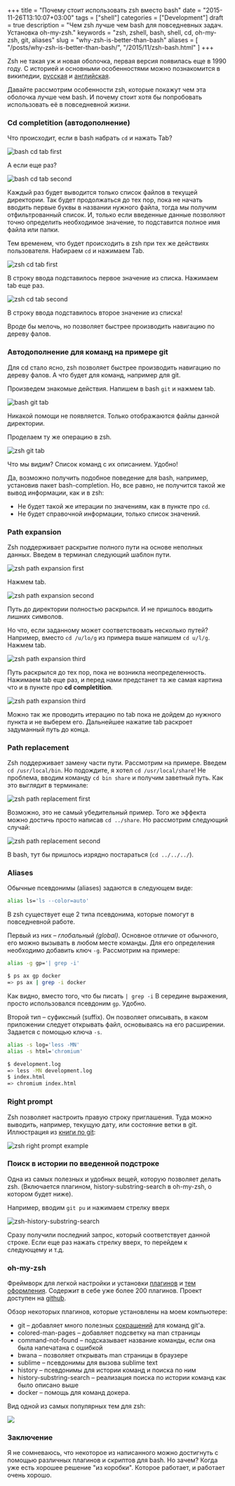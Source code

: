 +++
title = "Почему стоит использовать zsh вместо bash"
date = "2015-11-26T13:10:07+03:00"
tags = ["shell"]
categories = ["Development"]
draft = true
description = "Чем zsh лучше чем bash для повседневных задач. Установка oh-my-zsh."
keywords = "zsh, zshell, bash, shell, cd, oh-my-zsh, git, aliases"
slug = "why-zsh-is-better-than-bash"
aliases = [
    "/posts/why-zsh-is-better-than-bash/",
    "/2015/11/zsh-bash.html"
]
+++

Zsh не такая уж и новая оболочка, первая версия появилась еще в 1990 году. С историей и основными особенностями можно познакомится в википедии, [русская](https://ru.wikipedia.org/wiki/Zsh) и [английская](https://en.wikipedia.org/wiki/Z_shell).

Давайте рассмотрим особенности zsh, которые покажут чем эта оболочка лучше чем bash. И почему стоит хотя бы попробовать использовать её в повседневной жизни.

### Cd completition (автодополнение)
Что происходит, если в bash набрать `cd` и нажать Tab?

![bash cd tab first](https://lh3.googleusercontent.com/-8iOm_Ix2cxE/VlawDdhnxPI/AAAAAAAAAjo/fybejZjCiJs/s640-Ic42/Screenshot%2525202015-11-23%25252009.44.27.png)

А если еще раз?

![bash cd tab second](https://lh3.googleusercontent.com/-9EtosbNV72U/VlawDQ65VCI/AAAAAAAAAkE/hQ1XsEusWbA/s640-Ic42/Screenshot%2525202015-11-23%25252009.44.47.png)

Каждый раз будет выводится только список файлов в текущей директории. Так будет продолжаться до тех пор, пока не начать вводить первые буквы в названии нужного файла, тогда мы получим отфильтрованный список. И, только если введенные данные позволяют точно определить необходимое значение, то подставится полное имя файла или папки.

Тем временем, что будет происходить в zsh при тех же действиях пользователя. Набираем `cd` и нажимаем Tab.

![zsh cd tab first](https://lh3.googleusercontent.com/-BSBLwCuwbGw/VlawDaG8oEI/AAAAAAAAAjw/dB7bM5n6iqg/s640-Ic42/Screenshot%2525202015-11-23%25252009.46.15.png)

В строку ввода подставилось первое значение из списка. Нажимаем tab еще раз.

![zsh cd tab second](https://lh3.googleusercontent.com/-Dc119BYH764/VlawD4ymcII/AAAAAAAAAkI/V7EzDl0DuJA/s640-Ic42/Screenshot%2525202015-11-23%25252009.47.34.png)

В строку ввода подставилось второе значение из списка!

Вроде бы мелочь, но позволяет быстрее производить навигацию по дереву фалов.

### Автодополнение для команд на примере git
Для cd стало ясно, zsh позволяет быстрее производить навигацию по дереву фалов. А что будет для команд, например для git.

Произведем знакомые действия. Напишем в bash `git` и нажмем tab.

![bash git tab](https://lh3.googleusercontent.com/-2XI7N9lTfA4/VlawD66cYSI/AAAAAAAAAj4/3Pi57w0iQbA/s640-Ic42/Screenshot%2525202015-11-26%25252009.32.26.png)

Никакой помощи не появляется. Только отображаются файлы данной директории.

Проделаем ту же операцию в zsh.

![zsh git tab](https://lh3.googleusercontent.com/-8dn01qWVJd4/VlawEI4aHTI/AAAAAAAAAjk/i2wF_bGGo7c/s640-Ic42/Screenshot%2525202015-11-26%25252009.33.24.png)

Что мы видим? Список команд с их описанием. Удобно!

Да, возможно получить подобное поведение для bash, например, установив пакет bash-completion. Но, все равно, не получится такой же вывод информации, как и в zsh:

* Не будет такой же итерации по значениям, как в пункте про `cd`.
* Не будет справочной информации, только список значений.

### Path expansion
Zsh поддерживает раскрытие полного пути на основе неполных данных. Введем в терминал следующий шаблон пути.

![zsh path expansion first](https://lh3.googleusercontent.com/-JkUKjONlTM0/VlawEFd1zdI/AAAAAAAAAkM/cU-dPKShFg8/s640-Ic42/Screenshot%2525202015-11-26%25252009.59.58.png)

Нажмем tab.

![zsh path expansion second](https://lh3.googleusercontent.com/-dA_uysuc3-s/VlawEcceJZI/AAAAAAAAAkA/naoYDI9fJQc/s640-Ic42/Screenshot%2525202015-11-26%25252010.00.08.png)

Путь до директории полностью раскрылся. И не пришлось вводить лишних символов.

Но что, если заданному может соответствовать несколько путей? Например, вместо `cd /u/lo/g` из примера выше напишем `cd u/l/g`. Нажмем tab.

![zsh path expansion third](https://lh3.googleusercontent.com/-RXcaxKd0UZc/VlawEQAE_II/AAAAAAAAAkQ/nePq8mG_mJc/s640-Ic42/Screenshot%2525202015-11-26%25252010.00.31.png)

Путь раскрылся до тех пор, пока не возникла неопределенность. Нажимаем tab еще раз, и перед нами предстанет та же самая картина что и в пункте про **cd completition**.

![zsh path expansion third](https://lh3.googleusercontent.com/-YvpzsGE9ZiU/VlawEt6KbRI/AAAAAAAAAjs/8J7ogcuB5YU/s640-Ic42/Screenshot%2525202015-11-26%25252010.00.46.png)

Можно так же проводить итерацию по tab пока не дойдем до нужного пункта и не выберем его. Дальнейшее нажатие tab раскроет задуманный путь до конца.

### Path replacement
Zsh поддерживает замену части пути. Рассмотрим на примере. Введем `cd /usr/local/bin`. Но подождите, я хотел  `cd /usr/local/share`!  Не проблема, вводим команду `cd bin share` и получим заветный путь. Как это выглядит в терминале:

![zsh path replacement first](https://lh3.googleusercontent.com/-P_Kx_CFBWx4/VlawEm_jwkI/AAAAAAAAAj8/F1bj2sVrwgk/s640-Ic42/Screenshot%2525202015-11-26%25252010.02.49.png)

Возможно, это не самый убедительный пример. Того же эффекта можно достичь просто написав `cd ../share`.  Но рассмотрим следующий случай:

![zsh path replacement second](https://lh3.googleusercontent.com/-_eKSxUA5xWc/VlawE9que7I/AAAAAAAAAkU/SuGQ0fm9awE/s640-Ic42/Screenshot%2525202015-11-26%25252010.05.16.png)

B bash, тут бы пришлось изрядно постараться (`cd ../../../`).

### Aliases
Обычные псевдонимы (aliases) задаются в следующем виде:
``` sh
alias ls='ls --color=auto'
```

В zsh существует еще 2 типа псевдонима, которые помогут в повседневной работе.

Первый из них – *глобальный (global)*. Основное отличие от обычного, его можно вызывать в любом месте команды. Для его определения необходимо добавить ключ `-g`.  Рассмотрим на примере:
``` sh
alias -g gp='| grep -i'

$ ps ax gp docker
=> ps ax | grep -i docker
```

Как видно, вместо того, что бы писать `| grep -i` В середине выражения, просто использовался псевдоним `gp`. Удобно.

Второй тип – суфиксный (suffix). Он позволяет описывать, в каком приложении следует открывать файл, основываясь на его расширении. Задается с помощью ключа `-s`.
``` sh
alias -s log='less -MN'
alias -s html='chromium'

$ development.log
=> less -MN development.log
$ index.html
=> chromium index.html
```

### Right prompt
Zsh позволяет настроить правую строку приглашения. Туда можно выводить, например, текущую дату, или состояние ветки в git. Иллюстрация из [книги по git](https://git-scm.com/book/tr/v2/Git-in-Other-Environments-Git-in-Zsh):

![zsh right prompt example](https://lh3.googleusercontent.com/-m6u_sxiII2k/VlbDByw8w2I/AAAAAAAAAkw/E1PlhRAqQw0/s640-Ic42/zsh-prompt.png)

### Поиск в истории по введенной подстроке
Одна из самых полезных и удобных вещей, которую позволяет делать zsh. (Включается плагином, history-substring-search в oh-my-zsh, о котором будет ниже).

Например, вводим `git pu` и нажимаем стрелку вверх

![zsh-history-substring-search](https://lh3.googleusercontent.com/-JcZi_xvm-gM/VlawE0ZiSVI/AAAAAAAAAj0/igudlxn0iDQ/s640-Ic42/Screenshot%2525202015-11-26%25252010.06.25.png)

Сразу получили последний запрос, который соответствует данной строке. Если еще раз нажать стрелку вверх, то перейдем к следующему и т.д.

### oh-my-zsh
Фреймворк для легкой настройки и установки [плагинов](https://github.com/robbyrussell/oh-my-zsh/wiki/Plugins-Overview) и [тем оформления](https://github.com/robbyrussell/oh-my-zsh/wiki/Themes). Содержит в себе уже более 200 плагинов. Проект доступен на [github](https://github.com/robbyrussell/oh-my-zsh).

Обзор некоторых плагинов, которые установлены на моем компьютере:

* git – добавляет много полезных [сокращений](https://github.com/robbyrussell/oh-my-zsh/wiki/Plugin:git) для команд git'a.
* colored-man-pages – добавляет подсветку на man страницы
* command-not-found – подсказывает название команды, если она была напечатана с ошибкой
* bwana – позволяет открывать man страницы в браузере
* sublime – псевдонимы для вызова sublime text
* history – псевдонимы для истории команд и поиска по ним
* history-substring-search – реализация поиска по истории команд как было описано выше
* docker – помощь для команд докера.

Вид одной из самых популярных тем для zsh:

![](https://cloud.githubusercontent.com/assets/2618447/6316862/70f58fb6-ba03-11e4-82c9-c083bf9a6574.png)

### Заключение
Я не сомневаюсь, что некоторое из написанного можно достигнуть с помощью различных плагинов и скриптов для bash. Но зачем? Когда уже есть хорошее решение "из коробки". Которое работает, и работает очень хорошо.

